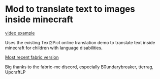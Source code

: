 # Mod to translate text to images inside minecraft

[video example](https://photos.app.goo.gl/rG3nujY5LnPR7PsF8)

Uses the existing Text2Pict online translation demo to translate text inside minecraft for children with language disabilities.

[Most recent fabric version](https://modmuss50.me/fabric.html)

Big thanks to the fabric-mc discord, especially B0undarybreaker, tterrag, UpcraftLP
